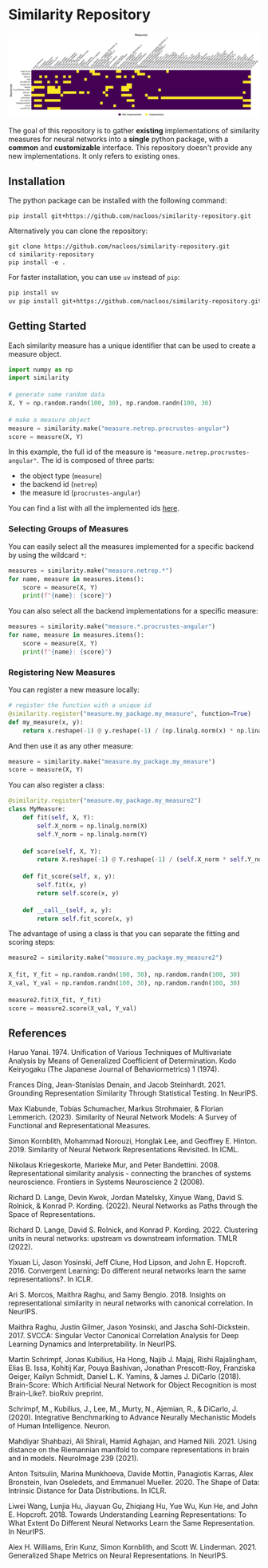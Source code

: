 # Similarity Repository


![Backend metrics](https://github.com/nacloos/similarity-repository/blob/main/figures/implemented_measures.png)


The goal of this repository is to gather **existing**  implementations of similarity measures for neural networks into a **single** python package, with a **common** and **customizable** interface. This repository doesn't provide any new implementations. It only refers to existing ones.


## Installation
The python package can be installed with the following command:
```
pip install git+https://github.com/nacloos/similarity-repository.git
```
Alternatively you can clone the repository:
```
git clone https://github.com/nacloos/similarity-repository.git
cd similarity-repository
pip install -e .
```

For faster installation, you can use `uv` instead of `pip`:
```bash
pip install uv
uv pip install git+https://github.com/nacloos/similarity-repository.git
```

## Getting Started

Each similarity measure has a unique identifier that can be used to create a measure object.

```python
import numpy as np
import similarity

# generate some random data
X, Y = np.random.randn(100, 30), np.random.randn(100, 30)

# make a measure object
measure = similarity.make("measure.netrep.procrustes-angular")
score = measure(X, Y)
```

In this example, the full id of the measure is `"measure.netrep.procrustes-angular"`. The id is composed of three parts: 
* the object type (`measure`)
* the backend id (`netrep`)
* the measure id (`procrustes-angular`)

You can find a list with all the implemented ids [here](similarity/types/__init__.py).


### Selecting Groups of Measures

You can easily select all the measures implemented for a specific backend by using the wildcard `*`:
```python
measures = similarity.make("measure.netrep.*")
for name, measure in measures.items():
    score = measure(X, Y)
    print(f"{name}: {score}")
```

You can also select all the backend implementations for a specific measure:
```python
measures = similarity.make("measure.*.procrustes-angular")
for name, measure in measures.items():
    score = measure(X, Y)
    print(f"{name}: {score}")
```

### Registering New Measures

You can register a new measure locally:
```python
# register the function with a unique id
@similarity.register("measure.my_package.my_measure", function=True)
def my_measure(x, y):
    return x.reshape(-1) @ y.reshape(-1) / (np.linalg.norm(x) * np.linalg.norm(y))
```

And then use it as any other measure:
```python
measure = similarity.make("measure.my_package.my_measure")
score = measure(X, Y)
```

You can also register a class:
```python
@similarity.register("measure.my_package.my_measure2")
class MyMeasure:
    def fit(self, X, Y):
        self.X_norm = np.linalg.norm(X)
        self.Y_norm = np.linalg.norm(Y)

    def score(self, X, Y):
        return X.reshape(-1) @ Y.reshape(-1) / (self.X_norm * self.Y_norm)

    def fit_score(self, x, y):
        self.fit(x, y)
        return self.score(x, y)

    def __call__(self, x, y):
        return self.fit_score(x, y)
```

The advantage of using a class is that you can separate the fitting and scoring steps:
```python
measure2 = similarity.make("measure.my_package.my_measure2")

X_fit, Y_fit = np.random.randn(100, 30), np.random.randn(100, 30)
X_val, Y_val = np.random.randn(100, 30), np.random.randn(100, 30)

measure2.fit(X_fit, Y_fit)
score = measure2.score(X_val, Y_val)
```


<!-- ## Contributing
See backend folder for examples of how to register new measures. -->


 ## References
Haruo Yanai. 1974. Unification of Various Techniques of Multivariate Analysis by Means of Generalized Coefficient of Determination. Kodo Keiryogaku (The Japanese Journal of Behaviormetrics) 1 (1974).

Frances Ding, Jean-Stanislas Denain, and Jacob Steinhardt. 2021. Grounding Representation Similarity Through Statistical Testing. In NeurIPS.

Max Klabunde, Tobias Schumacher, Markus Strohmaier, & Florian Lemmerich. (2023). Similarity of Neural Network Models: A Survey of Functional and Representational Measures.

Simon Kornblith, Mohammad Norouzi, Honglak Lee, and Geoffrey E. Hinton. 2019. Similarity of Neural Network Representations Revisited. In ICML.

Nikolaus Kriegeskorte, Marieke Mur, and Peter Bandettini. 2008. Representational similarity analysis - connecting the branches of systems neuroscience. Frontiers in Systems Neuroscience 2 (2008).

Richard D. Lange, Devin Kwok, Jordan Matelsky, Xinyue Wang, David S. Rolnick, & Konrad P. Kording. (2022). Neural Networks as Paths through the Space of Representations.

Richard D. Lange, David S. Rolnick, and Konrad P. Kording. 2022. Clustering units in neural networks: upstream vs downstream information. TMLR (2022).

Yixuan Li, Jason Yosinski, Jeff Clune, Hod Lipson, and John E. Hopcroft. 2016. Convergent Learning: Do different neural networks learn the same representations?. In ICLR.

Ari S. Morcos, Maithra Raghu, and Samy Bengio. 2018. Insights on representational similarity in neural networks with canonical correlation. In NeurIPS.

Maithra Raghu, Justin Gilmer, Jason Yosinski, and Jascha Sohl-Dickstein. 2017. SVCCA: Singular Vector Canonical Correlation Analysis for Deep Learning Dynamics and Interpretability. In NeurIPS.

Martin Schrimpf, Jonas Kubilius, Ha Hong, Najib J. Majaj, Rishi Rajalingham, Elias B. Issa, Kohitĳ Kar, Pouya Bashivan, Jonathan Prescott-Roy, Franziska Geiger, Kailyn Schmidt, Daniel L. K. Yamins, & James J. DiCarlo (2018). Brain-Score: Which Artificial Neural Network for Object Recognition is most Brain-Like?. bioRxiv preprint.

Schrimpf, M., Kubilius, J., Lee, M., Murty, N., Ajemian, R., & DiCarlo, J. (2020). Integrative Benchmarking to Advance Neurally Mechanistic Models of Human Intelligence. Neuron.

Mahdiyar Shahbazi, Ali Shirali, Hamid Aghajan, and Hamed Nili. 2021. Using distance on the Riemannian manifold to compare representations in brain and in models. NeuroImage 239 (2021).

Anton Tsitsulin, Marina Munkhoeva, Davide Mottin, Panagiotis Karras, Alex Bronstein, Ivan Oseledets, and Emmanuel Mueller. 2020. The Shape of Data: Intrinsic Distance for Data Distributions. In ICLR.

Liwei Wang, Lunjia Hu, Jiayuan Gu, Zhiqiang Hu, Yue Wu, Kun He, and John E. Hopcroft. 2018. Towards Understanding Learning Representations: To What Extent Do Different Neural Networks Learn the Same Representation. In NeurIPS.

Alex H. Williams, Erin Kunz, Simon Kornblith, and Scott W. Linderman. 2021. Generalized Shape Metrics on Neural Representations. In NeurIPS.

